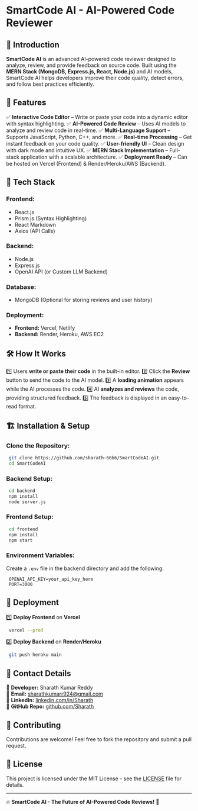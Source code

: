 # SmartCode AI - AI-Powered Code Reviewer

## 🚀 Introduction
**SmartCode AI** is an advanced AI-powered code reviewer designed to analyze, review, and provide feedback on source code. Built using the **MERN Stack (MongoDB, Express.js, React, Node.js)** and AI models, SmartCode AI helps developers improve their code quality, detect errors, and follow best practices efficiently.

## 🌟 Features
✅ **Interactive Code Editor** – Write or paste your code into a dynamic editor with syntax highlighting.
✅ **AI-Powered Code Review** – Uses AI models to analyze and review code in real-time.
✅ **Multi-Language Support** – Supports JavaScript, Python, C++, and more.
✅ **Real-time Processing** – Get instant feedback on your code quality.
✅ **User-friendly UI** – Clean design with dark mode and intuitive UX.
✅ **MERN Stack Implementation** – Full-stack application with a scalable architecture.
✅ **Deployment Ready** – Can be hosted on Vercel (Frontend) & Render/Heroku/AWS (Backend).

## 🔧 Tech Stack
### **Frontend:**
- React.js
- Prism.js (Syntax Highlighting)
- React Markdown
- Axios (API Calls)

### **Backend:**
- Node.js
- Express.js
- OpenAI API (or Custom LLM Backend)

### **Database:**
- MongoDB (Optional for storing reviews and user history)

### **Deployment:**
- **Frontend:** Vercel, Netlify
- **Backend:** Render, Heroku, AWS EC2

## 🛠️ How It Works
1️⃣ Users **write or paste their code** in the built-in editor.
2️⃣ Click the **Review** button to send the code to the AI model.
3️⃣ A **loading animation** appears while the AI processes the code.
4️⃣ AI **analyzes and reviews** the code, providing structured feedback.
5️⃣ The feedback is displayed in an easy-to-read format.

## 🏗️ Installation & Setup
### **Clone the Repository:**
```bash
 git clone https://github.com/sharath-66b6/SmartCodeAI.git
 cd SmartCodeAI
```

### **Backend Setup:**
```bash
 cd backend
 npm install
 node server.js
```

### **Frontend Setup:**
```bash
 cd frontend
 npm install
 npm start
```

### **Environment Variables:**
Create a `.env` file in the backend directory and add the following:
```env
 OPENAI_API_KEY=your_api_key_here
 PORT=3000
```

## 🚀 Deployment
1️⃣ **Deploy Frontend** on **Vercel**
```bash
 vercel --prod
```

2️⃣ **Deploy Backend** on **Render/Heroku**
```bash
 git push heroku main
```

## 📌 Contact Details
🔹 **Developer:** Sharath Kumar Reddy  
🔹 **Email:** [sharathkumarr924@gmail.com](mailto:sharathkumarr924@gmail.com)  
🔹 **LinkedIn:** [linkedin.com/in/Sharath](https://www.linkedin.com/in/sharath-kumar-reddy-software-engineer)  
🔹 **GitHub Repo:** [github.com/Sharath](https://github.com/sharath-66b6)  

## 🤝 Contributing
Contributions are welcome! Feel free to fork the repository and submit a pull request.

## 📜 License
This project is licensed under the MIT License - see the [LICENSE](LICENSE) file for details.

---
🔥 **SmartCode AI - The Future of AI-Powered Code Reviews!** 🚀

